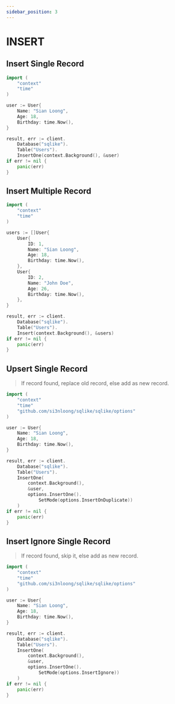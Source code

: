 ```yaml
---
sidebar_position: 3
---
```


# INSERT

## Insert Single Record

```go
import (
    "context"
    "time"
)

user := User{
    Name: "Sian Loong",
    Age: 18,
    Birthday: time.Now(),
}

result, err := client.
    Database("sqlike").
    Table("Users").
    InsertOne(context.Background(), &user)
if err != nil {
    panic(err)
}
```

## Insert Multiple Record

```go
import (
    "context"
    "time"
)

users := []User{
    User{
        ID: 1,
        Name: "Sian Loong",
        Age: 18,
        Birthday: time.Now(),
    },
    User{
        ID: 2,
        Name: "John Doe",
        Age: 26,
        Birthday: time.Now(),
    },
}

result, err := client.
    Database("sqlike").
    Table("Users").
    Insert(context.Background(), &users)
if err != nil {
    panic(err)
}
```

## Upsert Single Record

> If record found, replace old record, else add as new record.

```go
import (
    "context"
    "time"
    "github.com/si3nloong/sqlike/sqlike/options"
)

user := User{
    Name: "Sian Loong",
    Age: 18,
    Birthday: time.Now(),
}

result, err := client.
    Database("sqlike").
    Table("Users").
    InsertOne(
        context.Background(),
        &user,
        options.InsertOne().
            SetMode(options.InsertOnDuplicate))
    )
if err != nil {
    panic(err)
}
```

## Insert Ignore Single Record

> If record found, skip it, else add as new record.

```go
import (
    "context"
    "time"
    "github.com/si3nloong/sqlike/sqlike/options"
)

user := User{
    Name: "Sian Loong",
    Age: 18,
    Birthday: time.Now(),
}

result, err := client.
    Database("sqlike").
    Table("Users").
    InsertOne(
        context.Background(),
        &user,
        options.InsertOne().
            SetMode(options.InsertIgnore))
    )
if err != nil {
    panic(err)
}
```
